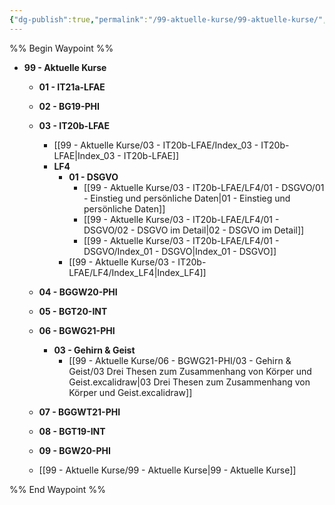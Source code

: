```yaml
---
{"dg-publish":true,"permalink":"/99-aktuelle-kurse/99-aktuelle-kurse/","tags":"gardenEntry"}
---
```



%% Begin Waypoint %%
- **99 - Aktuelle Kurse**
	- **01 - IT21a-LFAE**
	- **02 - BG19-PHI**
	- **03 - IT20b-LFAE**
		- [[99 - Aktuelle Kurse/03 - IT20b-LFAE/Index_03 - IT20b-LFAE|Index_03 - IT20b-LFAE]]
		- **LF4**
			- **01 - DSGVO**
				- [[99 - Aktuelle Kurse/03 - IT20b-LFAE/LF4/01 - DSGVO/01 - Einstieg und persönliche Daten|01 - Einstieg und persönliche Daten]]
				- [[99 - Aktuelle Kurse/03 - IT20b-LFAE/LF4/01 - DSGVO/02 - DSGVO im Detail|02 - DSGVO im Detail]]
				- [[99 - Aktuelle Kurse/03 - IT20b-LFAE/LF4/01 - DSGVO/Index_01 - DSGVO|Index_01 - DSGVO]]
			- [[99 - Aktuelle Kurse/03 - IT20b-LFAE/LF4/Index_LF4|Index_LF4]]
	- **04 - BGGW20-PHI**
	- **05 - BGT20-INT**
	- **06 - BGWG21-PHI**
		- **03 - Gehirn & Geist**
			- [[99 - Aktuelle Kurse/06 - BGWG21-PHI/03 - Gehirn & Geist/03 Drei Thesen zum Zusammenhang von Körper und Geist.excalidraw|03 Drei Thesen zum Zusammenhang von Körper und Geist.excalidraw]]
	- **07 - BGGWT21-PHI**
	- **08 - BGT19-INT**

	- **09 - BGW20-PHI**
	- [[99 - Aktuelle Kurse/99 - Aktuelle Kurse|99 - Aktuelle Kurse]]

%% End Waypoint %%
